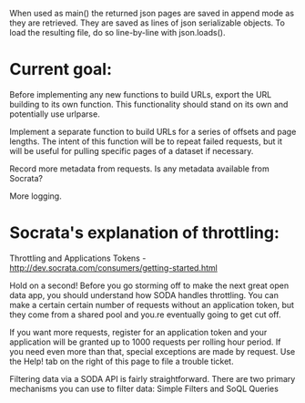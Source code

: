 

When used as main() the returned json pages are saved in append mode as they are retrieved.  They are saved as lines of json serializable objects.  To load the resulting file, do so line-by-line with json.loads().

Current goal:
======

Before implementing any new functions to build URLs, export the URL building to its own function.  This functionality should stand on its own and potentially use urlparse.

Implement a separate function to build URLs for a series of offsets and page lengths. The intent of this function will be to repeat failed requests, but it will be useful for pulling specific pages of a dataset if necessary.

Record more metadata from requests. Is any metadata available from Socrata?

More logging.


Socrata's explanation of throttling:
=======
Throttling and Applications Tokens - http://dev.socrata.com/consumers/getting-started.html     

Hold on a second! Before you go storming off to make the next great open data app, you should understand how SODA handles throttling. You can make a certain certain number of requests without an application token, but they come from a shared pool and you.re eventually going to get cut off.    

If you want more requests, register for an application token and your application will be granted up to 1000 requests per rolling hour period. If you need even more than that, special exceptions are made by request. Use the Help! tab on the right of this page to file a trouble ticket.    

Filtering data via a SODA API is fairly straightforward. There are two primary mechanisms you can use to filter data: Simple Filters and SoQL Queries    

